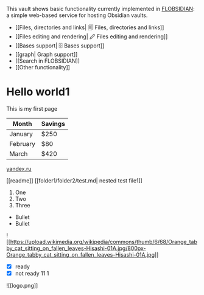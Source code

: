 This vault shows basic functionality currently implemented in [FLOBSIDIAN](https://github.com/bahleg/flobsidian): a simple web-based service for hosting Obsidian vaults.

* [[Files, directories and links| 🗐 Files, directories and links]]
* [[Files editing and rendering| 🖉 Files editing and rendering]]
* [[Bases support| 🗄 Bases support]]
* [[graph| Graph support]]
* [[Search in FLOBSIDIAN]]
* [[Other functionality]]


# Hello world1
This is my first page

| Month    | Savings |
| -------- | ------- |
| January  | $250    |
| February | $80     |
| March    | $420    |

[yandex.ru](yandex.ru)

[[readme]]
[[folder1/folder2/test.md| nested test file1]]

1. One
2. Two
3. Three

* Bullet
* Bullet

![[https://upload.wikimedia.org/wikipedia/commons/thumb/6/68/Orange_tabby_cat_sitting_on_fallen_leaves-Hisashi-01A.jpg/800px-Orange_tabby_cat_sitting_on_fallen_leaves-Hisashi-01A.jpg]]

- [x] ready
- [x] not ready
11
1

![[logo.png]]